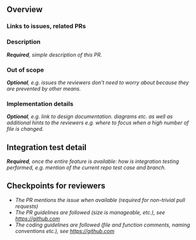 <!-- markdownlint-disable MD041 -->

## Overview

<!-- markdownlint-enable MD041 -->

### Links to issues, related PRs

### Description

_**Required**, simple description of this PR._

### Out of scope

_**Optional**, e.g. issues the reviewers don't need to worry about because they are prevented by other means._

### Implementation details

_**Optional**, e.g. link to design documentation. diagrams etc. as well as additional hints to the reviewers e.g. where to focus when a high number of file is changed._

## Integration test detail

_**Required**, once the entire feature is available: how is integration testing performed, e.g. mention of the current repo test case and branch._

## Checkpoints for reviewers

- _The PR mentions the issue when available (required for non-trivial pull requests)_
- _The PR guidelines are followed (size is manageable, etc.), see <https://github.com>_
- _The coding guidelines are followed (file and function comments, naming conventions etc.), see <https://github.com>_

